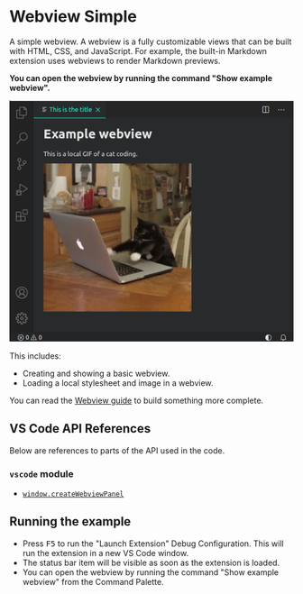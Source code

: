 # Webview Simple

A simple webview. A webview is a fully customizable views that can be built with HTML, CSS, and JavaScript. For example, the built-in Markdown extension uses webviews to render Markdown previews.

**You can open the webview by running the command "Show example webview".**

![screenshot](img/screenshot.png)

This includes:

- Creating and showing a basic webview.
- Loading a local stylesheet and image in a webview.

You can read the [Webview guide](https://code.visualstudio.com/api/extension-guides/webview) to build something more complete.

## VS Code API References

Below are references to parts of the API used in the code.

### `vscode` module

- [`window.createWebviewPanel`](https://code.visualstudio.com/api/references/vscode-api#window.createWebviewPanel)

## Running the example

- Press <kbd>F5</kbd> to run the "Launch Extension" Debug Configuration. This will run the extension in a new VS Code window.
- The status bar item will be visible as soon as the extension is loaded.
- You can open the webview by running the command "Show example webview" from the Command Palette.
